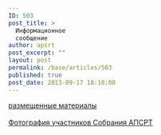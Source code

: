 ```yaml
---
ID: 503
post_title: >
  Информационное
  сообщение
author: apsrt
post_excerpt: ""
layout: post
permalink: /base/articles/503
published: true
post_date: 2013-09-17 18:18:00
---
```

<a href="http://www.apsrt.ru/docs/tr08.doc"><span style="text-decoration:underline;"> размещенные материалы </span></a><br />
<br />
 <a href="http://www.apsrt.ru/docs/tr09.rar"><span style="text-decoration:underline;">Фотография участников  Собрания АПСРТ  </span></a>